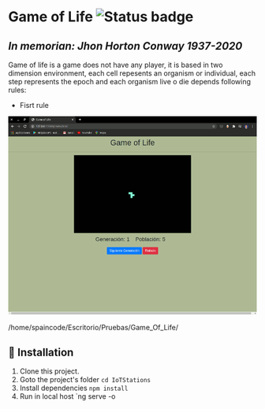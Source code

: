 # Game of Life ![Status badge](https://img.shields.io/badge/status-in%20progress-yellow)

## *In memorian: Jhon Horton Conway 1937-2020* 
Game of life is a game does not have any player, it is based in two dimension environment, each cell repesents an organism or individual, each step represents the epoch and each organism live o die depends following rules:

  - Fisrt rule
  
 


<p align="center">
  <img src="https://github.com/FernandoEspana/Game-of-Life/blob/master/Game_Of_Life.gif?raw=true" alt="IoTStations image"/>
</p>
/home/spaincode/Escritorio/Pruebas/Game_Of_Life/

## 🚀 Installation
1. Clone this project.
2. Goto the project's folder
`cd IoTStations`
3. Install dependencies
`npm install`
4. Run in local host
`ng serve -o
